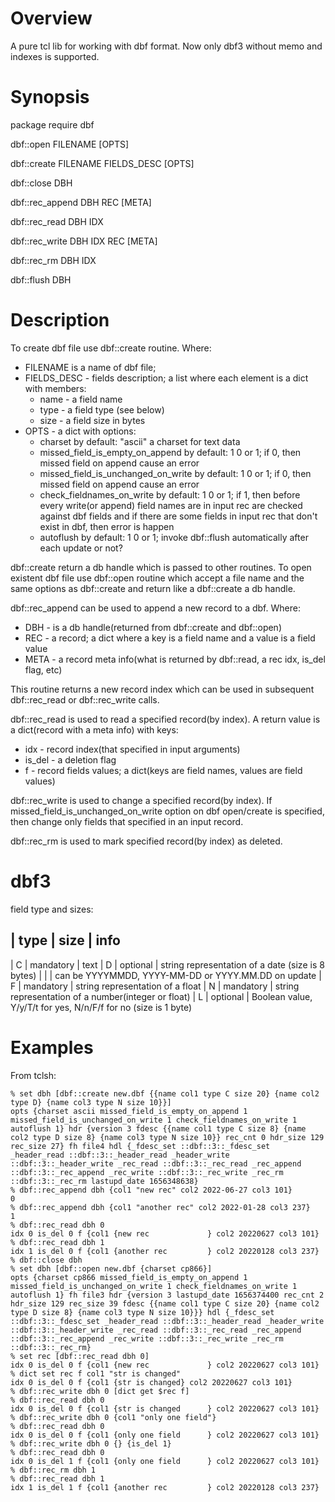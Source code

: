 Overview
========

A pure tcl lib for working with dbf format. Now only dbf3 without memo and
indexes is supported.

Synopsis
========

package require dbf

dbf::open  FILENAME [OPTS]

dbf::create FILENAME FIELDS\_DESC [OPTS]

dbf::close DBH

dbf::rec\_append DBH REC [META]

dbf::rec\_read DBH IDX

dbf::rec\_write DBH IDX REC [META]

dbf::rec\_rm DBH IDX

dbf::flush DBH

Description
===========

To create dbf file use dbf::create routine. Where:
- FILENAME is a name of dbf file;
- FIELDS\_DESC - fields description; a list where each element is a dict with
  members:
  - name - a field name
  - type - a field type (see below)
  - size - a field size in bytes
- OPTS - a dict with options:
  - charset
      by default: "ascii"
      a charset for text data
  - missed\_field\_is\_empty\_on\_append
      by default: 1
      0 or 1; if 0, then missed field on append cause an error
  - missed\_field\_is\_unchanged\_on\_write
      by default: 1
      0 or 1; if 0, then missed field on append cause an error
  - check\_fieldnames\_on\_write
      by default: 1
	  0 or 1; if 1, then before every write(or append) field names are in
	  input rec are checked against dbf fields and if there are some
	  fields in input rec that don't exist in dbf, then error is happen
  - autoflush
      by default: 1
	  0 or 1; invoke dbf::flush automatically after each update or not?
	
dbf::create return a db handle which is passed to other routines.
To open existent dbf file use dbf::open routine which accept a file name and
the same options as dbf::create and return like a dbf::create a db handle.

dbf::rec\_append can be used to append a new record to a dbf. Where:
- DBH - is a db handle(returned from dbf::create and dbf::open)
- REC - a record; a dict where a key is a field name and a value is a field
        value
- META - a record meta info(what is returned by dbf::read, a rec idx,
         is\_del flag, etc)

This routine returns a new record index which can be used in subsequent
dbf::rec\_read or dbf::rec\_write calls.

dbf::rec\_read is used to read a specified record(by index).
A return value is a dict(record with a meta info) with keys:
- idx - record index(that specified in input arguments)
- is\_del - a deletion flag
- f - record fields values; a dict(keys are field names, values are field values)

dbf::rec\_write is used to change a specified record(by index).
If missed\_field\_is\_unchanged\_on\_write option on dbf open/create is
specified, then change only fields that specified in an input record.

dbf::rec\_rm is used to mark specified record(by index) as deleted.

dbf3
====

field type and sizes:

| type | size      | info
--------------------------
| C    | mandatory | text
| D    | optional  | string representation of a date (size is 8 bytes)
|      |           | can be YYYYMMDD, YYYY-MM-DD or YYYY.MM.DD on update
| F    | mandatory | string representation of a float
| N    | mandatory | string representation of a number(integer or float)
| L    | optional  | Boolean value, Y/y/T/t for yes, N/n/F/f for no (size is 1 byte)


Examples
========

From tclsh:

```
% set dbh [dbf::create new.dbf {{name col1 type C size 20} {name col2 type D} {name col3 type N size 10}}]
opts {charset ascii missed_field_is_empty_on_append 1 missed_field_is_unchanged_on_write 1 check_fieldnames_on_write 1 autoflush 1} hdr {version 3 fdesc {{name col1 type C size 8} {name col2 type D size 8} {name col3 type N size 10}} rec_cnt 0 hdr_size 129 rec_size 27} fh file4 hdl {_fdesc_set ::dbf::3::_fdesc_set _header_read ::dbf::3::_header_read _header_write ::dbf::3::_header_write _rec_read ::dbf::3::_rec_read _rec_append ::dbf::3::_rec_append _rec_write ::dbf::3::_rec_write _rec_rm ::dbf::3::_rec_rm lastupd_date 1656348638}
% dbf::rec_append dbh {col1 "new rec" col2 2022-06-27 col3 101}
0
% dbf::rec_append dbh {col1 "another rec" col2 2022-01-28 col3 237}
1
% dbf::rec_read dbh 0
idx 0 is_del 0 f {col1 {new rec             } col2 20220627 col3 101}
% dbf::rec_read dbh 1
idx 1 is_del 0 f {col1 {another rec         } col2 20220128 col3 237}
% dbf::close dbh
% set dbh [dbf::open new.dbf {charset cp866}]
opts {charset cp866 missed_field_is_empty_on_append 1 missed_field_is_unchanged_on_write 1 check_fieldnames_on_write 1 autoflush 1} fh file3 hdr {version 3 lastupd_date 1656374400 rec_cnt 2 hdr_size 129 rec_size 39 fdesc {{name col1 type C size 20} {name col2 type D size 8} {name col3 type N size 10}}} hdl {_fdesc_set ::dbf::3::_fdesc_set _header_read ::dbf::3::_header_read _header_write ::dbf::3::_header_write _rec_read ::dbf::3::_rec_read _rec_append ::dbf::3::_rec_append _rec_write ::dbf::3::_rec_write _rec_rm ::dbf::3::_rec_rm}
% set rec [dbf::rec_read dbh 0]
idx 0 is_del 0 f {col1 {new rec             } col2 20220627 col3 101}
% dict set rec f col1 "str is changed"
idx 0 is_del 0 f {col1 {str is changed} col2 20220627 col3 101}
% dbf::rec_write dbh 0 [dict get $rec f]
% dbf::rec_read dbh 0
idx 0 is_del 0 f {col1 {str is changed      } col2 20220627 col3 101}
% dbf::rec_write dbh 0 {col1 "only one field"}
% dbf::rec_read dbh 0
idx 0 is_del 0 f {col1 {only one field      } col2 20220627 col3 101}
% dbf::rec_write dbh 0 {} {is_del 1}
% dbf::rec_read dbh 0
idx 0 is_del 1 f {col1 {only one field      } col2 20220627 col3 101}
% dbf::rec_rm dbh 1
% dbf::rec_read dbh 1
idx 1 is_del 1 f {col1 {another rec         } col2 20220128 col3 237}
```
